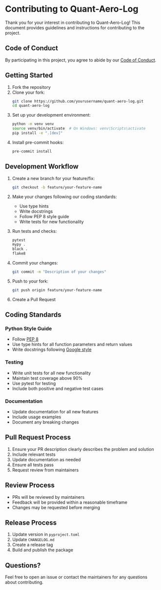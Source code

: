 # Contributing to Quant-Aero-Log

Thank you for your interest in contributing to Quant-Aero-Log! This document provides guidelines and instructions for contributing to the project.

## Code of Conduct

By participating in this project, you agree to abide by our [Code of Conduct](CODE_OF_CONDUCT.md).

## Getting Started

1. Fork the repository
2. Clone your fork:
   ```bash
   git clone https://github.com/yourusername/quant-aero-log.git
   cd quant-aero-log
   ```
3. Set up your development environment:
   ```bash
   python -m venv venv
   source venv/bin/activate  # On Windows: venv\Scripts\activate
   pip install -e ".[dev]"
   ```
4. Install pre-commit hooks:
   ```bash
   pre-commit install
   ```

## Development Workflow

1. Create a new branch for your feature/fix:
   ```bash
   git checkout -b feature/your-feature-name
   ```

2. Make your changes following our coding standards:
   - Use type hints
   - Write docstrings
   - Follow PEP 8 style guide
   - Write tests for new functionality

3. Run tests and checks:
   ```bash
   pytest
   mypy .
   black .
   flake8
   ```

4. Commit your changes:
   ```bash
   git commit -m "Description of your changes"
   ```

5. Push to your fork:
   ```bash
   git push origin feature/your-feature-name
   ```

6. Create a Pull Request

## Coding Standards

### Python Style Guide

- Follow [PEP 8](https://www.python.org/dev/peps/pep-0008/)
- Use type hints for all function parameters and return values
- Write docstrings following [Google style](https://google.github.io/styleguide/pyguide.html#38-comments-and-docstrings)

### Testing

- Write unit tests for all new functionality
- Maintain test coverage above 90%
- Use pytest for testing
- Include both positive and negative test cases

### Documentation

- Update documentation for all new features
- Include usage examples
- Document any breaking changes

## Pull Request Process

1. Ensure your PR description clearly describes the problem and solution
2. Include relevant tests
3. Update documentation as needed
4. Ensure all tests pass
5. Request review from maintainers

## Review Process

- PRs will be reviewed by maintainers
- Feedback will be provided within a reasonable timeframe
- Changes may be requested before merging

## Release Process

1. Update version in `pyproject.toml`
2. Update `CHANGELOG.md`
3. Create a release tag
4. Build and publish the package

## Questions?

Feel free to open an issue or contact the maintainers for any questions about contributing. 
